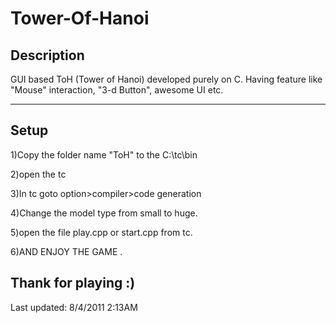 Tower-Of-Hanoi
====

## Description

GUI based ToH (Tower of Hanoi) developed purely on C. Having feature like "Mouse" interaction, "3-d Button", awesome UI etc.

---

## Setup

1)Copy the folder name "ToH" to the C:\tc\bin

2)open the tc

3)In tc goto 
	option>compiler>code generation

4)Change the model type from small to huge.

5)open the file play.cpp or start.cpp from tc.

6)AND ENJOY THE GAME .

Thank for playing :)
---
Last updated: 8/4/2011 2:13AM
